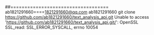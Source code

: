 





##===================================
ab1821291660====1821291660@qq.com
ab1821291660
git clone https://github.com/ab1821291660/text_analysis_api.git
Unable to access 'https://github.com/ab1821291660/text_analysis_api.git/': OpenSSL SSL_read: SSL_ERROR_SYSCALL, errno 10054
#






